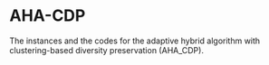 # AHA-CDP
The instances and the codes for the adaptive hybrid algorithm with clustering-based diversity preservation (AHA_CDP). 
